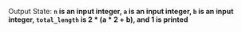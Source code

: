 Output State: **`n` is an input integer, `a` is an input integer, `b` is an input integer, `total_length` is 2 * (a * 2 + b), and 1 is printed**